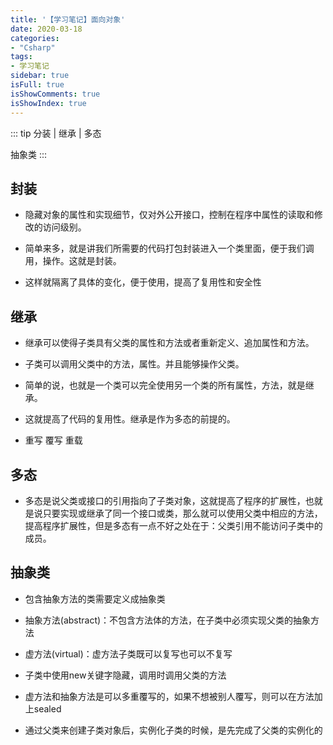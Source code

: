 ```yaml
---
title: '【学习笔记】面向对象'
date: 2020-03-18
categories:
- "Csharp"
tags:
- 学习笔记
sidebar: true
isFull: true
isShowComments: true
isShowIndex: true
---
```


::: tip
分装 | 继承 | 多态

抽象类
:::
<!-- more -->

## 封装
 - 隐藏对象的属性和实现细节，仅对外公开接口，控制在程序中属性的读取和修改的访问级别。

 - 简单来多，就是讲我们所需要的代码打包封装进入一个类里面，便于我们调用，操作。这就是封装。

 - 这样就隔离了具体的变化，便于使用，提高了复用性和安全性

## 继承
 - 继承可以使得子类具有父类的属性和方法或者重新定义、追加属性和方法。

 - 子类可以调用父类中的方法，属性。并且能够操作父类。

 - 简单的说，也就是一个类可以完全使用另一个类的所有属性，方法，就是继承。

 - 这就提高了代码的复用性。继承是作为多态的前提的。

 - 重写   覆写   重载

## 多态
 - 多态是说父类或接口的引用指向了子类对象，这就提高了程序的扩展性，也就是说只要实现或继承了同一个接口或类，那么就可以使用父类中相应的方法，提高程序扩展性，但是多态有一点不好之处在于：父类引用不能访问子类中的成员。

## 抽象类

 - 包含抽象方法的类需要定义成抽象类

 - 抽象方法(abstract)：不包含方法体的方法，在子类中必须实现父类的抽象方法

 - 虚方法(virtual)：虚方法子类既可以复写也可以不复写

 - 子类中使用new关键字隐藏，调用时调用父类的方法
 
 - 虚方法和抽象方法是可以多重覆写的，如果不想被别人覆写，则可以在方法加上sealed

 - 通过父类来创建子类对象后，实例化子类的时候，是先完成了父类的实例化的